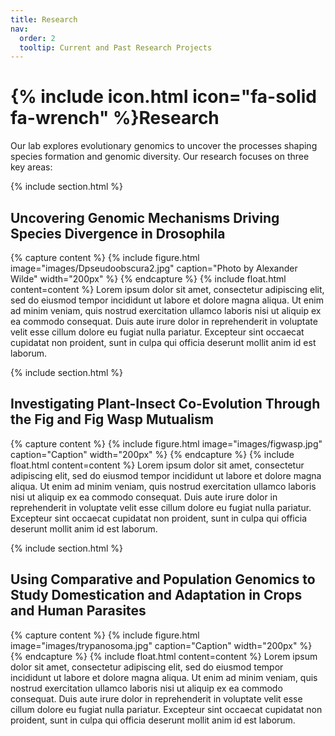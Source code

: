 ```yaml
---
title: Research
nav:
  order: 2
  tooltip: Current and Past Research Projects
---
```


# {% include icon.html icon="fa-solid fa-wrench" %}Research

Our lab explores evolutionary genomics to uncover the processes shaping species formation and genomic diversity. Our research focuses on three key areas:

{% include section.html %}
## Uncovering Genomic Mechanisms Driving Species Divergence in Drosophila

{% capture content %} {% include figure.html image="images/Dpseudoobscura2.jpg" caption="Photo by Alexander Wilde" width="200px" %} {% endcapture %} {% include float.html content=content %} Lorem ipsum dolor sit amet, consectetur adipiscing elit, sed do eiusmod tempor incididunt ut labore et dolore magna aliqua. Ut enim ad minim veniam, quis nostrud exercitation ullamco laboris nisi ut aliquip ex ea commodo consequat. Duis aute irure dolor in reprehenderit in voluptate velit esse cillum dolore eu fugiat nulla pariatur. Excepteur sint occaecat cupidatat non proident, sunt in culpa qui officia deserunt mollit anim id est laborum. 

{% include section.html %}
## Investigating Plant-Insect Co-Evolution Through the Fig and Fig Wasp Mutualism
{% capture content %} {% include figure.html image="images/figwasp.jpg" caption="Caption" width="200px" %} {% endcapture %} {% include float.html content=content %} Lorem ipsum dolor sit amet, consectetur adipiscing elit, sed do eiusmod tempor incididunt ut labore et dolore magna aliqua. Ut enim ad minim veniam, quis nostrud exercitation ullamco laboris nisi ut aliquip ex ea commodo consequat. Duis aute irure dolor in reprehenderit in voluptate velit esse cillum dolore eu fugiat nulla pariatur. Excepteur sint occaecat cupidatat non proident, sunt in culpa qui officia deserunt mollit anim id est laborum.

{% include section.html %}
## Using Comparative and Population Genomics to Study Domestication and Adaptation in Crops and Human Parasites
{% capture content %} {% include figure.html image="images/trypanosoma.jpg" caption="Caption" width="200px" %} {% endcapture %} {% include float.html content=content %} Lorem ipsum dolor sit amet, consectetur adipiscing elit, sed do eiusmod tempor incididunt ut labore et dolore magna aliqua. Ut enim ad minim veniam, quis nostrud exercitation ullamco laboris nisi ut aliquip ex ea commodo consequat. Duis aute irure dolor in reprehenderit in voluptate velit esse cillum dolore eu fugiat nulla pariatur. Excepteur sint occaecat cupidatat non proident, sunt in culpa qui officia deserunt mollit anim id est laborum.
